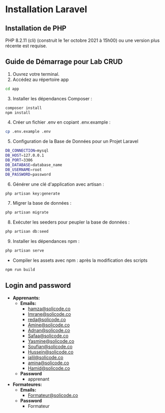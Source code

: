 # Installation Laravel


## Installation de PHP


PHP 8.2.11 (cli) (construit le 1er octobre 2021 à 15h00) ou une version plus récente est requise.

## Guide de Démarrage pour Lab CRUD

1. Ouvrez votre terminal.
2. Accédez au répertoire app

```bash
cd app
```
3. Installer les dépendances Composer :

```bash
composer install
npm install
```


4. Créer un fichier .env en copiant .env.example :
   
```bash
cp .env.example .env
```

5. Configuration de la Base de Données pour un Projet Laravel
   
```bash
DB_CONNECTION=mysql
DB_HOST=127.0.0.1
DB_PORT=3306
DB_DATABASE=database_name
DB_USERNAME=root
DB_PASSWORD=password
```
6. Générer une clé d'application avec artisan :

```bash
php artisan key:generate
```
7. Migrer la base de données :

```bash
php artisan migrate
```
8. Exécuter les seeders pour peupler la base de données :
   
```bash
php artisan db:seed
```

9. Installer les dépendances npm :

```bash
php artisan serve
```

- Compiler les assets avec npm : après la modification des scripts 


```bash
npm run build
```

<!-- TODO :Loin and password   -->
## Login and password 

- **Apprenants:**
    - **Emails:**
        - hamza@solicode.co
        - Imrane@solicode.co
        - reda@solicode.co
        - Amine@solicode.co
        - Adnan@solicode.co
        - Safaa@solicode.co
        - Yasmine@solicode.co
        - Soufian@solicode.co
        - Hussein@solicode.co
        - jalil@solicode.co
        - amina@solicode.co
        - Hamid@solicode.co
    - **Password**
        - apprenant
- **Formateures:**
    - **Emails:**
        - Formateur@solicode.co
    - **Password**
        - Formateur